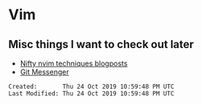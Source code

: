 # Vim

## Misc things I want to check out later

* [Nifty nvim techniques blogposts](https://jdhao.github.io/2019/05/14/nifty_nvim_techniques_s3/)
* [Git Messenger](https://jdhao.github.io/2019/05/14/nifty_nvim_techniques_s3/)

```
Created:       Thu 24 Oct 2019 10:59:48 PM UTC
Last Modified: Thu 24 Oct 2019 10:59:48 PM UTC
```
